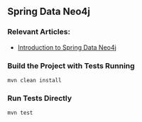 ## Spring Data Neo4j

### Relevant Articles:
- [Introduction to Spring Data Neo4j](http://www.baeldung.com/spring-data-neo4j-intro)

### Build the Project with Tests Running
```
mvn clean install
```

### Run Tests Directly
```
mvn test
```

